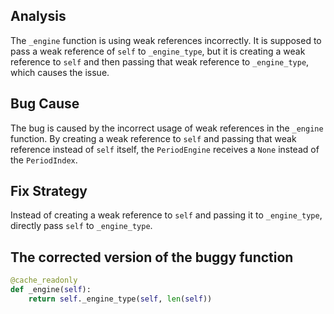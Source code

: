## Analysis
The `_engine` function is using weak references incorrectly. It is supposed to pass a weak reference of `self` to `_engine_type`, but it is creating a weak reference to `self` and then passing that weak reference to `_engine_type`, which causes the issue.

## Bug Cause
The bug is caused by the incorrect usage of weak references in the `_engine` function. By creating a weak reference to `self` and passing that weak reference instead of `self` itself, the `PeriodEngine` receives a `None` instead of the `PeriodIndex`.

## Fix Strategy
Instead of creating a weak reference to `self` and passing it to `_engine_type`, directly pass `self` to `_engine_type`.

## The corrected version of the buggy function
```python
@cache_readonly
def _engine(self):
    return self._engine_type(self, len(self))
```
